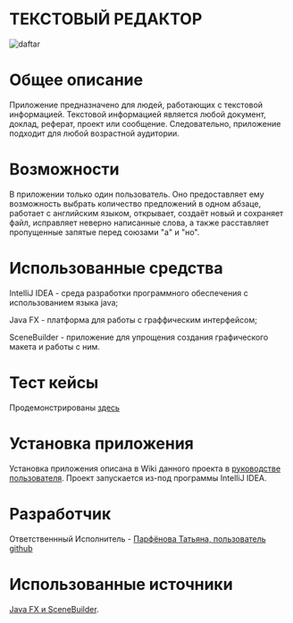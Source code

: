 # **ТЕКСТОВЫЙ РЕДАКТОР**  
![daftar](https://user-images.githubusercontent.com/98600734/209628276-af66d243-abda-4cd7-ac83-590a9c6db4e1.png)  
# **Общее описание**  
Приложение предназначено для людей, работающих с текстовой информацией. Текстовой информацией является любой документ, доклад, реферат, проект или сообщение. Следовательно, приложение подходит для любой возрастной аудитории.  
# **Возможности**  
В приложении только один пользователь. Оно предоставляет ему возможность выбрать количество предложений в одном абзаце, работает с английским языком, открывает, создаёт новый и сохраняет файл, исправляет неверно написанные слова, а также расставляет пропущенные запятые перед союзами "а" и "но".  
# **Использованные средства**  
IntelliJ IDEA - среда разработки программного обеспечения с использованием языка java;  
  
Java FX - платформа для работы с граффическим интерфейсом;  
  
SceneBuilder - приложение для упрощения создания графического макета и работы с ним.  
# **Тест кейсы**    
Продемонстрированы [здесь](https://github.com/7x7x49/TRedactor/wiki/%E2%84%9603-%D0%A2%D0%B5%D1%81%D1%82%E2%80%90%D0%9A%D0%B5%D0%B9%D1%81%D1%8B-%D0%B8-%D0%A3%D0%93%D0%9F)  
# **Установка приложения**  
Установка приложения описана в Wiki данного проекта в [руководстве пользователя](https://github.com/7x7x49/TRedactor/wiki/%E2%84%9606-%D0%A0%D1%83%D0%BA%D0%BE%D0%B2%D0%BE%D0%B4%D1%81%D1%82%D0%B2%D0%BE-%D0%9F%D0%BE%D0%BB%D1%8C%D0%B7%D0%BE%D0%B2%D0%B0%D1%82%D0%B5%D0%BB%D1%8F). Проект запускается из-под программы IntelliJ IDEA.  
# **Разработчик**  
Ответственнный Исполнитель - [Парфёнова Татьяна, пользователь github](https://github.com/7x7x49)  
# **Использованные источники**  
[Java FX и SceneBuilder](https://habr.com/ru/post/474292/).
